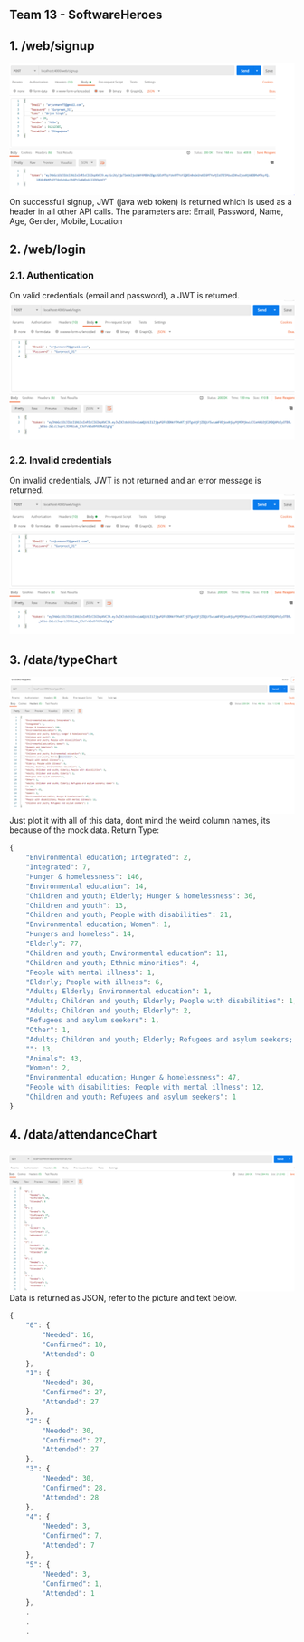 ## Team 13 - SoftwareHeroes

## 1. /web/signup
![](imgs/signup.PNG) On successfull signup, JWT (java web token) is returned which is used as a header in all other API calls. The parameters are: Email, Password, Name, Age, Gender, Mobile, Location

## 2. /web/login
###  2.1. Authentication
 On valid credentials (email and password), a JWT is returned. 
 ![](imgs/login.PNG)
###  2.2. Invalid credentials
 On invalid credentials, JWT is not returned and an error message is returned. 
 ![](imgs/login-incorrect.PNG)
 
 
## 3. /data/typeChart
![](imgs/typeChart.PNG) Just plot it with all of this data, dont mind the weird column names, its because of the mock data.
Return Type:
```javascript
{
    "Environmental education; Integrated": 2,
    "Integrated": 7,
    "Hunger & homelessness": 146,
    "Environmental education": 14,
    "Children and youth; Elderly; Hunger & homelessness": 36,
    "Children and youth": 13,
    "Children and youth; People with disabilities": 21,
    "Environmental education; Women": 1,
    "Hungers and homeless": 14,
    "Elderly": 77,
    "Children and youth; Environmental education": 11,
    "Children and youth; Ethnic minorities": 4,
    "People with mental illness": 1,
    "Elderly; People with illness": 6,
    "Adults; Elderly; Environmental education": 1,
    "Adults; Children and youth; Elderly; People with disabilities": 1,
    "Adults; Children and youth; Elderly": 2,
    "Refugees and asylum seekers": 1,
    "Other": 1,
    "Adults; Children and youth; Elderly; Refugees and asylum seekers; Women": 2,
    "": 13,
    "Animals": 43,
    "Women": 2,
    "Environmental education; Hunger & homelessness": 47,
    "People with disabilities; People with mental illness": 12,
    "Children and youth; Refugees and asylum seekers": 1
}
```

## 4. /data/attendanceChart
![](imgs/attendanceChart.PNG) Data is returned as JSON, refer to the picture and text below.
```javascript
{
    "0": {
        "Needed": 16,
        "Confirmed": 10,
        "Attended": 8
    },
    "1": {
        "Needed": 30,
        "Confirmed": 27,
        "Attended": 27
    },
    "2": {
        "Needed": 30,
        "Confirmed": 27,
        "Attended": 27
    },
    "3": {
        "Needed": 30,
        "Confirmed": 28,
        "Attended": 28
    },
    "4": {
        "Needed": 3,
        "Confirmed": 7,
        "Attended": 7
    },
    "5": {
        "Needed": 3,
        "Confirmed": 1,
        "Attended": 1
    },
    .
    .
    .
```

